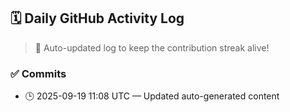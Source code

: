 ## 🗓️ Daily GitHub Activity Log

> 🤖 Auto-updated log to keep the contribution streak alive!

### ✅ Commits

- 🕒 2025-09-19 11:08 UTC — Updated auto-generated content

